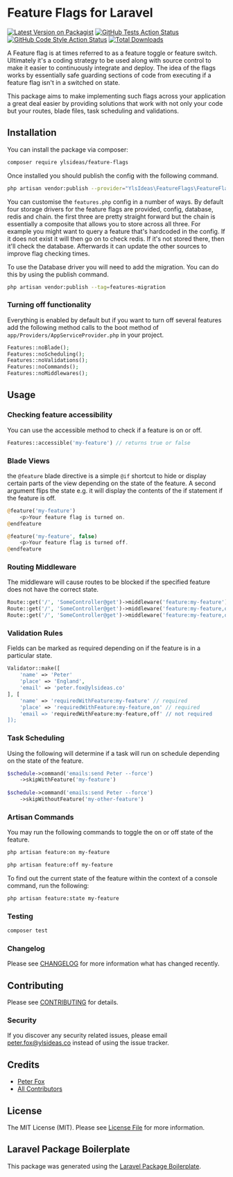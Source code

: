 # Feature Flags for Laravel

[![Latest Version on Packagist](https://img.shields.io/packagist/v/ylsideas/feature-flags.svg?style=flat-square)](https://packagist.org/packages/ylsideas/feature-flags)
[![GitHub Tests Action Status](https://img.shields.io/github/workflow/status/ylsideas/feature-flags/run-tests?label=tests)](https://github.com/ylsideas/feature-flags/actions?query=workflow%3Arun-tests+branch%3Amain)
[![GitHub Code Style Action Status](https://img.shields.io/github/workflow/status/ylsideas/feature-flags/Check%20&%20fix%20styling?label=code%20style)](https://github.com/ylsideas/feature-flags/actions?query=workflow%3A"Check+%26+fix+styling"+branch%3Amain)
[![Total Downloads](https://img.shields.io/packagist/dt/ylsideas/feature-flags.svg?style=flat-square)](https://packagist.org/packages/ylsideas/feature-flags)

A Feature flag is at times referred to as a feature toggle or feature switch. Ultimately it's a coding strategy 
to be used along with source control to make it easier to continuously integrate and deploy. The idea of 
the flags works by essentially safe guarding sections of code from executing if a feature flag isn't in a switched 
on state.

This package aims to make implementing such flags across your application a great deal easier by providing solutions
that work with not only your code but your routes, blade files, task scheduling and validations.

## Installation

You can install the package via composer:

```bash
composer require ylsideas/feature-flags
```

Once installed you should publish the config with the following command.

```bash
php artisan vendor:publish --provider="YlsIdeas\FeatureFlags\FeatureFlagsServiceProvider" --tag=config
```

You can customise the `features.php` config in a number of ways. By default four storage drivers
for the feature flags are provided, config, database, redis and chain. the first three are pretty straight forward
but the chain is essentially a composite that allows you to store across all three. For example you might want
to query a feature that's hardcoded in the config. If it does not exist it will then go on to check redis.
If it's not stored there, then it'll check the database. Afterwards it can update the other sources to improve
flag checking times.

To use the Database driver you will need to add the migration. You can do this by
using the publish command.

```bash
php artisan vendor:publish --tag=features-migration
```

### Turning off functionality

Everything is enabled by default but if you want to turn off several features add the following method calls 
to the boot method of `app/Providers/AppServiceProvider.php` in your project.

```php
Features::noBlade();
Features::noScheduling();
Features::noValidations();
Features::noCommands();
Features::noMiddlewares();
```

## Usage

### Checking feature accessibility

You can use the accessible method to check if a feature is on or off.

```php
Features::accessible('my-feature') // returns true or false
```

### Blade Views

the `@feature` blade directive is a simple `@if` shortcut to hide or display certain parts of the view
depending on the state of the feature. A second argument flips the state e.g. it will display the contents
of the if statement if the feature is off.

```php
@feature('my-feature')
    <p>Your feature flag is turned on.
@endfeature

@feature('my-feature', false)
    <p>Your feature flag is turned off.
@endfeature
```

### Routing Middleware

The middleware will cause routes to be blocked if the specified feature does not have the correct state.

```php
Route::get('/', 'SomeController@get')->middleware('feature:my-feature')
Route::get('/', 'SomeController@get')->middleware('feature:my-feature,on')
Route::get('/', 'SomeController@get')->middleware('feature:my-feature,off,404')
```

### Validation Rules

Fields can be marked as required depending on if the feature is in a particular state.

```php
Validator::make([
    'name' => 'Peter'
    'place' => 'England',
    'email' => 'peter.fox@ylsideas.co'
], [
    'name' => 'requiredWithFeature:my-feature' // required
    'place' => 'requiredWithFeature:my-feature,on' // required
    'email => 'requiredWithFeature:my-feature,off' // not required
]);
```

### Task Scheduling

Using the following will determine if a task will run on schedule depending on the state of the
feature.

```php
$schedule->command('emails:send Peter --force')
    ->skipWithFeature('my-feature')
    
$schedule->command('emails:send Peter --force')
    ->skipWithoutFeature('my-other-feature')    
```

### Artisan Commands

You may run the following commands to toggle the on or off state of the feature.

```bash
php artisan feature:on my-feature

php artisan feature:off my-feature
```

To find out the current state of the feature within the context of a
console command, run the following:

```bash
php artisan feature:state my-feature
```

### Testing

``` bash
composer test
```

### Changelog

Please see [CHANGELOG](CHANGELOG.md) for more information what has changed recently.

## Contributing

Please see [CONTRIBUTING](CONTRIBUTING.md) for details.

### Security

If you discover any security related issues, please email peter.fox@ylsideas.co instead of using the issue tracker.

## Credits

- [Peter Fox](https://github.com/ylsideas)
- [All Contributors](../../contributors)

## License

The MIT License (MIT). Please see [License File](LICENSE.md) for more information.

## Laravel Package Boilerplate

This package was generated using the [Laravel Package Boilerplate](https://laravelpackageboilerplate.com).
